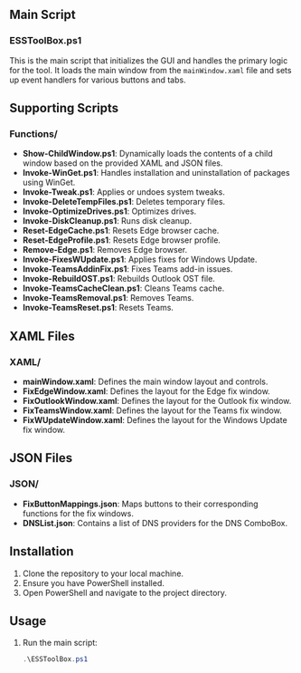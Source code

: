 ## Main Script

### ESSToolBox.ps1
This is the main script that initializes the GUI and handles the primary logic for the tool. It loads the main window from the `mainWindow.xaml` file and sets up event handlers for various buttons and tabs.

## Supporting Scripts

### Functions/
- **Show-ChildWindow.ps1**: Dynamically loads the contents of a child window based on the provided XAML and JSON files.
- **Invoke-WinGet.ps1**: Handles installation and uninstallation of packages using WinGet.
- **Invoke-Tweak.ps1**: Applies or undoes system tweaks.
- **Invoke-DeleteTempFiles.ps1**: Deletes temporary files.
- **Invoke-OptimizeDrives.ps1**: Optimizes drives.
- **Invoke-DiskCleanup.ps1**: Runs disk cleanup.
- **Reset-EdgeCache.ps1**: Resets Edge browser cache.
- **Reset-EdgeProfile.ps1**: Resets Edge browser profile.
- **Remove-Edge.ps1**: Removes Edge browser.
- **Invoke-FixesWUpdate.ps1**: Applies fixes for Windows Update.
- **Invoke-TeamsAddinFix.ps1**: Fixes Teams add-in issues.
- **Invoke-RebuildOST.ps1**: Rebuilds Outlook OST file.
- **Invoke-TeamsCacheClean.ps1**: Cleans Teams cache.
- **Invoke-TeamsRemoval.ps1**: Removes Teams.
- **Invoke-TeamsReset.ps1**: Resets Teams.

## XAML Files

### XAML/
- **mainWindow.xaml**: Defines the main window layout and controls.
- **FixEdgeWindow.xaml**: Defines the layout for the Edge fix window.
- **FixOutlookWindow.xaml**: Defines the layout for the Outlook fix window.
- **FixTeamsWindow.xaml**: Defines the layout for the Teams fix window.
- **FixWUpdateWindow.xaml**: Defines the layout for the Windows Update fix window.

## JSON Files

### JSON/
- **FixButtonMappings.json**: Maps buttons to their corresponding functions for the fix windows.
- **DNSList.json**: Contains a list of DNS providers for the DNS ComboBox.

## Installation

1. Clone the repository to your local machine.
2. Ensure you have PowerShell installed.
3. Open PowerShell and navigate to the project directory.

## Usage

1. Run the main script:
   ```powershell
   .\ESSToolBox.ps1
